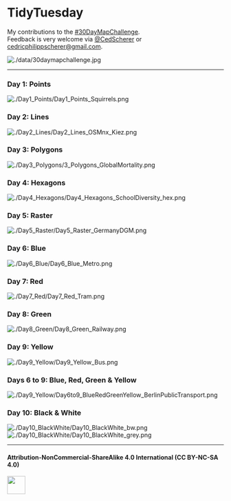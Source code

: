 # TidyTuesday
My contributions to the [#30DayMapChallenge](https://twitter.com/tjukanov/status/1187713840550744066).  
Feedback is very welcome via [@CedScherer](https://twitter.com/cedscherer) or [cedricphilippscherer@gmail.com](mailto:cedricphilippscherer@gmail.com).

![./data/30daymapchallenge.jpg](https://github.com/Z3tt/30daymapchallenge/blob/master/data/30daymapchallenge.jpg)

***

### Day 1: Points
![./Day1_Points/Day1_Points_Squirrels.png](https://github.com/Z3tt/30daymapchallenge/blob/master/Day1_Points/Day1_Points_Squirrels.png)

### Day 2: Lines
![./Day2_Lines/Day2_Lines_OSMnx_Kiez.png](https://github.com/Z3tt/30daymapchallenge/blob/master/Day2_Lines/Day2_Lines_OSMnx_Kiez.png)

### Day 3: Polygons
![./Day3_Polygons/3_Polygons_GlobalMortality.png](https://github.com/Z3tt/30daymapchallenge/blob/master/Day3_Polygons/3_Polygons_GlobalMortality.png)

### Day 4: Hexagons
![./Day4_Hexagons/Day4_Hexagons_SchoolDiversity_hex.png](https://github.com/Z3tt/30daymapchallenge/blob/master/Day4_Hexagons/Day4_Hexagons_SchoolDiversity_hex.png)

### Day 5: Raster
![./Day5_Raster/Day5_Raster_GermanyDGM.png](https://github.com/Z3tt/30daymapchallenge/blob/master/Day5_Raster/Day5_Raster_GermanyDGM.png)

### Day 6: Blue
![./Day6_Blue/Day6_Blue_Metro.png](https://github.com/Z3tt/30daymapchallenge/blob/master/Day6_Blue/Day6_Blue_Metro.png)

### Day 7: Red
![./Day7_Red/Day7_Red_Tram.png](https://github.com/Z3tt/30daymapchallenge/blob/master/Day7_Red/Day7_Red_Tram.png)

### Day 8: Green
![./Day8_Green/Day8_Green_Railway.png](https://github.com/Z3tt/30daymapchallenge/blob/master/Day8_Green/Day8_Green_Railway.png)

### Day 9: Yellow
![./Day9_Yellow/Day9_Yellow_Bus.png](https://github.com/Z3tt/30daymapchallenge/blob/master/Day9_Yellow/Day9_Yellow_Bus.png)

### Days 6 to 9: Blue, Red, Green & Yellow
![./Day9_Yellow/Day6to9_BlueRedGreenYellow_BerlinPublicTransport.png](https://github.com/Z3tt/30daymapchallenge/blob/master/Day9_Yellow/Day6to9_BlueRedGreenYellow_BerlinPublicTransport.png)

### Day 10: Black & White
![./Day10_BlackWhite/Day10_BlackWhite_bw.png](https://github.com/Z3tt/30daymapchallenge/blob/master/Day10_BlackWhite/Day10_BlackWhite_bw.png)
<br>
![./Day10_BlackWhite/Day10_BlackWhite_grey.png](https://github.com/Z3tt/30daymapchallenge/blob/master/Day10_BlackWhite/Day10_BlackWhite_grey.png)

***

#### Attribution-NonCommercial-ShareAlike 4.0 International (CC BY-NC-SA 4.0)
<div style="width:300px; height:200px">
<img src=https://camo.githubusercontent.com/00f7814990f36f84c5ea74cba887385d8a2f36be/68747470733a2f2f646f63732e636c6f7564706f7373652e636f6d2f696d616765732f63632d62792d6e632d73612e706e67 alt="" height="42">
</div>
